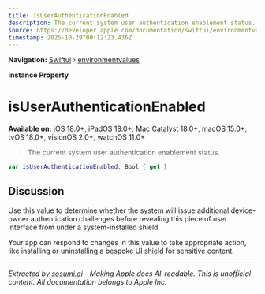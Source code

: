 ```yaml
---
title: isUserAuthenticationEnabled
description: The current system user authentication enablement status.
source: https://developer.apple.com/documentation/swiftui/environmentvalues/isuserauthenticationenabled
timestamp: 2025-10-29T00:12:23.436Z
---
```


**Navigation:** [Swiftui](/documentation/swiftui) › [environmentvalues](/documentation/swiftui/environmentvalues)

**Instance Property**

# isUserAuthenticationEnabled

**Available on:** iOS 18.0+, iPadOS 18.0+, Mac Catalyst 18.0+, macOS 15.0+, tvOS 18.0+, visionOS 2.0+, watchOS 11.0+

> The current system user authentication enablement status.

```swift
var isUserAuthenticationEnabled: Bool { get }
```

## Discussion

Use this value to determine whether the system will issue additional device-owner authentication challenges before revealing this piece of user interface from under a system-installed shield.

Your app can respond to changes in this value to take appropriate action, like installing or uninstalling a bespoke UI shield for sensitive content.

---

*Extracted by [sosumi.ai](https://sosumi.ai) - Making Apple docs AI-readable.*
*This is unofficial content. All documentation belongs to Apple Inc.*
